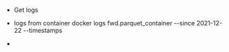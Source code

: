 * Get logs 
- logs from container
  docker logs fwd.parquet_container --since 2021-12-22 --timestamps


*
